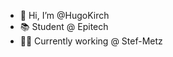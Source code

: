 - 👋 Hi, I’m @HugoKirch
- 📚 Student @ Epitech
- 👨‍💻 Currently working @ Stef-Metz

<!---
HugoKirch/HugoKirch is a ✨ special ✨ repository because its `README.md` (this file) appears on your GitHub profile.
You can click the Preview link to take a look at your changes.
--->

